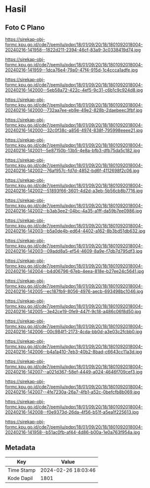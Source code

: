 # Hasil

## Foto C Plano

https://sirekap-obj-formc.kpu.go.id/cde7/pemilu/pdpr/18/01/09/20/18/1801092018004-20240216-141958--1822d211-2394-46cf-83a9-3c0338419d74.jpg

https://sirekap-obj-formc.kpu.go.id/cde7/pemilu/pdpr/18/01/09/20/18/1801092018004-20240216-141959--1dca76e4-79a0-47f4-915d-1c4ccca1adfe.jpg

https://sirekap-obj-formc.kpu.go.id/cde7/pemilu/pdpr/18/01/09/20/18/1801092018004-20240216-142000--5eb58a72-422c-4ef5-9c31-c6b1c9c924d8.jpg

https://sirekap-obj-formc.kpu.go.id/cde7/pemilu/pdpr/18/01/09/20/18/1801092018004-20240216-142000--732aa7ee-eb9e-49e2-828b-2daebeec3fbf.jpg

https://sirekap-obj-formc.kpu.go.id/cde7/pemilu/pdpr/18/01/09/20/18/1801092018004-20240216-142000--32c0f38c-a856-4974-838f-795998eeee21.jpg

https://sirekap-obj-formc.kpu.go.id/cde7/pemilu/pdpr/18/01/09/20/18/1801092018004-20240216-142001--5e87150b-13b5-4e8a-bfb3-dfb75da5c182.jpg

https://sirekap-obj-formc.kpu.go.id/cde7/pemilu/pdpr/18/01/09/20/18/1801092018004-20240216-142002--76af957c-fd7d-4852-bd6f-4112698f2c06.jpg

https://sirekap-obj-formc.kpu.go.id/cde7/pemilu/pdpr/18/01/09/20/18/1801092018004-20240216-142002--51893f66-3601-4d2d-a3eb-5b56cb8b7716.jpg

https://sirekap-obj-formc.kpu.go.id/cde7/pemilu/pdpr/18/01/09/20/18/1801092018004-20240216-142002--b3ab3ee2-04bc-4a35-a1ff-da59b7ee0986.jpg

https://sirekap-obj-formc.kpu.go.id/cde7/pemilu/pdpr/18/01/09/20/18/1801092018004-20240216-142003--b5a0de4b-ed64-4402-a162-8b3bd51db632.jpg

https://sirekap-obj-formc.kpu.go.id/cde7/pemilu/pdpr/18/01/09/20/18/1801092018004-20240216-142003--09add8a5-ef54-4609-8a9e-f7db7d795df3.jpg

https://sirekap-obj-formc.kpu.go.id/cde7/pemilu/pdpr/18/01/09/20/18/1801092018004-20240216-142004--b4d06796-67eb-4eea-818e-b27ee24c5641.jpg

https://sirekap-obj-formc.kpu.go.id/cde7/pemilu/pdpr/18/01/09/20/18/1801092018004-20240216-142005--ec187fb9-8056-4976-aecb-693498bc1046.jpg

https://sirekap-obj-formc.kpu.go.id/cde7/pemilu/pdpr/18/01/09/20/18/1801092018004-20240216-142005--3e42ce19-0fe9-447f-9c18-a486c06f8d50.jpg

https://sirekap-obj-formc.kpu.go.id/cde7/pemilu/pdpr/18/01/09/20/18/1801092018004-20240216-142006--00c984f1-2173-4cda-bb0d-a3e03c2fcbb0.jpg

https://sirekap-obj-formc.kpu.go.id/cde7/pemilu/pdpr/18/01/09/20/18/1801092018004-20240216-142006--b4a1a410-7eb3-40b2-8bad-c6643cc11a3d.jpg

https://sirekap-obj-formc.kpu.go.id/cde7/pemilu/pdpr/18/01/09/20/18/1801092018004-20240216-142007--a021d367-58ef-4449-a024-4646f709cef3.jpg

https://sirekap-obj-formc.kpu.go.id/cde7/pemilu/pdpr/18/01/09/20/18/1801092018004-20240216-142007--4fe7230a-26a7-4fb1-a52c-0befcfb8b069.jpg

https://sirekap-obj-formc.kpu.go.id/cde7/pemilu/pdpr/18/01/09/20/18/1801092018004-20240216-142008--f0e9373d-26da-4f56-b51f-a5ea1f225613.jpg

https://sirekap-obj-formc.kpu.go.id/cde7/pemilu/pdpr/18/01/09/20/18/1801092018004-20240216-141958--b51ac0fb-af44-4d86-b00a-1e0a763f954a.jpg


## Metadata

| Key        | Value               |
| ---------- | ------------------- |
| Time Stamp | 2024-02-26 18:03:46 |
| Kode Dapil | 1801                |



